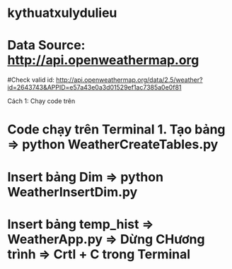# kythuatxulydulieu
# Data Source: http://api.openweathermap.org

#Check valid id: http://api.openweathermap.org/data/2.5/weather?id=2643743&APPID=e57a43e0a3d01529ef1ac7385a0e0f81

Cách 1: Chạy code trên 
# Code chạy trên Terminal 1. Tạo bảng => python WeatherCreateTables.py
# Insert bảng Dim => python WeatherInsertDim.py
# Insert bảng temp_hist => WeatherApp.py => Dừng CHương trình => Crtl + C trong Terminal